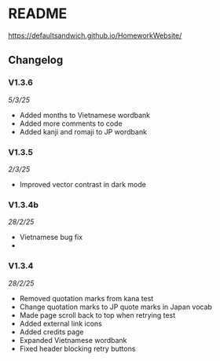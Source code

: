 # README

https://defaultsandwich.github.io/HomeworkWebsite/

## Changelog

### V1.3.6
*5/3/25*
- Added months to Vietnamese wordbank
- Added more comments to code
- Added kanji and romaji to JP wordbank

### V1.3.5 
*2/3/25*
- Improved vector contrast in dark mode

### V1.3.4b 
*28/2/25*
- Vietnamese bug fix
- 
### V1.3.4 
*28/2/25*
- Removed quotation marks from kana test
- Change quotation marks to JP quote marks in Japan vocab
- Made page scroll back to top when retrying test
- Added external link icons
- Added credits page
- Expanded Vietnamese wordbank
- Fixed header blocking retry buttons



